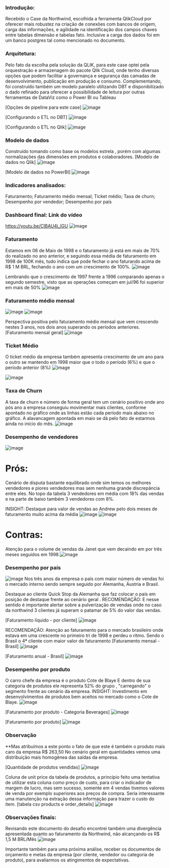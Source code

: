 ### Introdução:
 
Recebido o Case da Northwind, escolhida a ferramenta  QlikCloud  por oferecer mais robustez na criação de conexões com bancos de origem, carga das informações,  e agilidade na identificação dos campos chaves entre tabelas dimensão e tabelas fato.  Inclusive a carga dos dados foi em um banco postgres tal como mencionado no documento.
 
 
 
### Arquitetura:
Pelo fato da escolha pela solução da QLIK, para este case optei pela orquestração e armazenagem do  pacote Qlik Cloud, onde tenho diversas opções que podem facilitar a governança e segurança das camadas de desenvolvimento, publicação em produção e consumo. Complementando,  foi construído também um modelo paralelo utilizando DBT e disponibilizado o dado refinado  para oferecer a possibilidade de leitura por outras ferramentas de DataViz como o Power BI ou Tableau
 
[Opções de pipeline para este case]
![image](https://github.com/user-attachments/assets/6582b7c2-f699-48c0-9673-7706e0124766)

 

[Configurando o ETL no DBT]
![image](https://github.com/user-attachments/assets/72ea0501-1fb5-4182-8a11-2d418968fdcc)

 
 
[Configurando o ETL no Qlik]
![image](https://github.com/user-attachments/assets/fb752ef2-6f52-40b4-907e-cfdae43e8199)



  
 
### Modelo de dados
Construído tomando como base os modelos estrela , porém com algumas normalizações das dimensões em produtos e colaboradores.
 [Modelo de dados no Qlik]
![image](https://github.com/user-attachments/assets/85ee83bd-ecd8-4549-b06e-315cd8bc9727)

 
[Modelo de dados no PowerBI]
![image](https://github.com/user-attachments/assets/d7be9f8b-a799-4099-95cb-fadbf23050e6)

 
 
 
 

### Indicadores analisados:
Faturamento;
Faturamento médio mensal;
Ticket médio;
Taxa de churn;
Desempenho por  vendedor;
Desempenho por país
 
 
### Dashboard final:  Link do vídeo 
https://youtu.be/ClBAU4i_lGU
![image](https://github.com/user-attachments/assets/f159dfdb-66ad-46d5-8c7a-cee0bd0243c8)

 
 
### Faturamento
Estamos em 06 de Maio de 1998 e o faturamento já  está em mais de 70% do realizado no ano anterior, e seguindo essa média de faturamento em 1998 de 100K mês, tudo indica que pode fechar o ano faturando acima de R$ 1 M BRL, fechando o ano com um crescimento de 100%.
![image](https://github.com/user-attachments/assets/78f726eb-e94d-45bd-950d-1171b74416b8)

 

 Lembrando que o crescimento de 1997 frente a 1996 comparando apenas o segundo semestre, visto que as operações começam em jul/96  foi superior em mais de 50%
![image](https://github.com/user-attachments/assets/2ee674fb-ff8e-441f-b134-6ac1f097cef7)



### Faturamento médio mensal
![image](https://github.com/user-attachments/assets/6f4fa35b-fb85-4ed0-aa47-320785d02a51)
![image](https://github.com/user-attachments/assets/eb18fcca-b212-4716-b09c-aa3f88d631cd)

 

 
Perspectiva positiva pelo faturamento médio mensal que vem crescendo nestes 3 anos, nos dois anos superando os períodos anteriores. 
 [Faturamento mensal geral]
![image](https://github.com/user-attachments/assets/c02e283f-d74f-4725-afb1-447141112daf)



### Ticket Médio
O ticket médio da empresa  também apresenta crescimento de um ano para o outro  se mantendo em 1998 maior que o  todo o período (6%)  e que o período anterior  (8%)
 ![image](https://github.com/user-attachments/assets/bcfddc56-76f5-425e-9253-ec867ec45950)

![image](https://github.com/user-attachments/assets/9875e821-ef11-4e75-a7e2-9eb04000a6a2)

 

 
 
 
### Taxa de Churn
 A taxa de churn e número de forma geral tem um cenário positivo onde ano pós ano a empresa conseguiu movimentar mais clientes, conforme apontado no gráfico onde as linhas estão cada período mais abaixo no gráfico. A alavancagem apontada em maio se dá pelo fato de estarmos ainda no início do mês.
![image](https://github.com/user-attachments/assets/0d9d7f73-86e1-45bf-8432-323d897162da)

  
 
### Desempenho de vendedores
![image](https://github.com/user-attachments/assets/2c2178cc-a620-4f12-8e44-bcd7526c5061)

 
# Prós:
Cenário de disputa bastante equilibrado onde sim temos os melhores vendedores e piores vendedores mas sem nenhuma grande discrepância entre eles. No topo da tabela 3 vendedores em média com 18% das vendas e na parte de baixo  também 3 vendedores com 8%.
 

 INSIGHT:  Destaque para valor de vendas ao Andrew pelo dois meses de faturamento muito acima da média
![image](https://github.com/user-attachments/assets/8469f7be-25ce-4b55-8e8e-e9074e02ddc0)
![image](https://github.com/user-attachments/assets/ef5cf236-c7ce-41c4-889b-b9d506bd330b)

  
# Contras:
Atenção  para o volume de vendas da Janet que vem decaindo em por três meses seguidos em 1998
 ![image](https://github.com/user-attachments/assets/dca20516-1591-4663-a755-ec09d984ea4e)

 
 
 
### Desempenho por país
![image](https://github.com/user-attachments/assets/e402dd08-6a46-444a-aae9-5a1f06f36600)
Nos três anos da empresa o país com maior número de vendas foi o mercado  interno sendo sempre seguido por Alemanha, Áustria e Brasil.
 
Destaque ao cliente Quick Stop da Alemanha que faz colocar o país em posição de destaque frente ao cenário geral .
RECOMENDAÇÃO: E nesse sentido é importante alertar sobre a pulverização de vendas onde no caso da northwind 3 clientes já superam o patamar de 5% do valor das vendas.
 

[Faturamento líquido - por cliente]
![image](https://github.com/user-attachments/assets/1ef91f12-af4c-4f69-bd22-df7a9d9951e1)


   
RECOMENDAÇÃO:
Atenção ao faturamento para o mercado brasileiro onde estava em uma crescente no primeiro tri de 1998 e perdeu o ritmo. Sendo o Brasil o 4ª cliente com maior valor de faturamento 
[Faturamento mensal - Brasil]
![image](https://github.com/user-attachments/assets/dd611a3a-5b84-4d01-ba77-a1d0b0ae5db3)

 
[Faturamento anual - Brasil]
![image](https://github.com/user-attachments/assets/817e05e6-6a39-4fa8-968d-729f1424eecd)

  
### Desempenho por produto
O carro chefe da empresa é  o produto Cote de Blaye
E dentro de sua categoria de produtos ele representa 52% do grupo , "carregando" o segmento  frente ao cenário da empresa. 
INSIGHT: Investimento em desenvolvimentos de produtos bem aceitos no mercado como o Cote de Blaye.
![image](https://github.com/user-attachments/assets/76253e66-7ce7-421f-8743-94c2da447eb5)
 
[Faturamento por produto - Categoria Beverages]
 ![image](https://github.com/user-attachments/assets/05921dcd-3694-4636-8622-0abd714c7ff2)

[Faturamento por produto]
![image](https://github.com/user-attachments/assets/d956a717-59c6-4c90-af18-21c6eb9783e4)

 
### Observação
**Mas atribuímos a este ponto o fato de que este é também o produto mais caro da empresa R$ 263,50
 No cenário geral em quantidades vemos uma distribuição mais homogênea das saídas da empresa.
 

[Quantidade de produtos vendidas]
![image](https://github.com/user-attachments/assets/4d7c13b3-c0a2-4ecb-8a12-624f248fa682)

 
 
 
 
Coluna de unit price da tabela de produtos,  a princípio  feito  uma tentativa de utilizar esta coluna como  preço de custo, para criar  o indicador de margem de lucro, mas sem sucesso, somente em 4 vendas tivemos valores de venda por exemplo superiores aos preços de compra. Seria interessante uma manutenção na extração dessa informação para trazer o custo do item.
 [tabela csv products e order_details]
![image](https://github.com/user-attachments/assets/17648dbd-591c-4d9a-975a-a7c63de95202)

 
 
 
### Observações finais:
Revisando este documento do desafio encontrei também uma divergência apresentada quanto ao faturamento da Northwind, não alcançando os  R$ 1,5 M BRL/Mês
![image](https://github.com/user-attachments/assets/63bd713d-4522-4f02-87b7-c018b57690a3)

 
Importante também para uma próxima análise, receber os documentos de orçamento e metas da empresa (por cliente, vendedor ou categoria de produto), para avaliarmos os atingimentos de expectativas.
 

